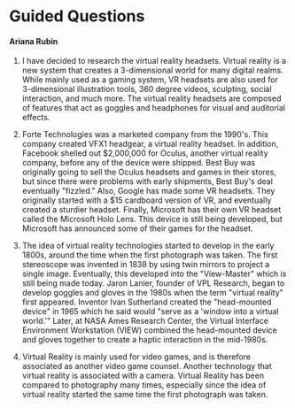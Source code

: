 # Guided Questions
#### Ariana Rubin

1. I have decided to research the virtual reality headsets.  Virtual reality is a new system that creates a 3-dimensional world for many digital realms.  While mainly used as a gaming system, VR headsets are also used for 3-dimensional illustration tools, 360 degree videos, sculpting, social interaction, and much more. The virtual reality headsets are composed of features that act as goggles and headphones for visual and auditorial effects.

2. Forte Technologies was a marketed company from the 1990's.  This company created VFX1 headgear, a virtual reality headset.  In addition, Facebook shelled out $2,000,000 for Oculus, another virtual reality company, before any of the device were shipped.  Best Buy was originally going to sell the Oculus headsets and games in their stores, but since there were problems with early shipments, Best Buy's deal eventually "fizzled."  Also, Google has made some VR headsets.  They originally started with a $15 cardboard version of VR, and eventually created a sturdier headset.  Finally, Microsoft has their own VR headset called the Microsoft Holo Lens.  This device is still being developed, but Microsoft has announced some of their games for the headset.  

3. The idea of virtual reality technologies started to develop in the early 1800s, around the time when the first photograph was taken. The first stereoscope was invented in 1838 by using twin mirrors to project a single image.  Eventually, this developed into the "View-Master" which is still being made today. Jaron Lanier, founder of VPL Research, began to develop goggles and gloves  in the 1980s when the term "virtual reality" first appeared. Inventor Ivan Sutherland created the "head-mounted device" in 1965 which he said would "serve as a 'window into a virtual world.'"  Later, at NASA Ames Research Center, the Virtual Interface Environment Workstation (VIEW) combined the head-mounted device and gloves together to create a haptic interaction in the mid-1980s.

4. Virtual Reality is mainly used for video games, and is therefore associated as another video game counsel.  Another technology that virtual reality is associated with a camera.  Virtual Reality has been compared to photography many times, especially since the idea of virtual reality started the same time the first photograph was taken.    
